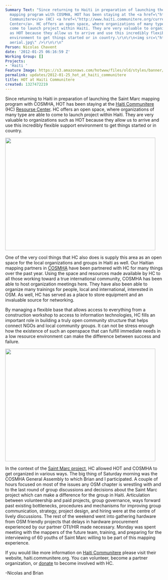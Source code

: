 ```yaml
---
Summary Text: "Since returning to Haiti in preparation of launching the Saint Marc
  mapping program with COSMHA, HOT has been staying at the <a href=\"http://www.haiti.communitere.org/\">Haiti
  Communitere</a> (HC) <a href=\"http://www.haiti.communitere.org/current-projects/resource-center\">Resourse
  Center</a>. HC offers an open space, where organizations of many type are able to
  come to launch project within Haiti. They are very valuable to organizations such
  as HOT because they allow us to arrive and use this incredibly flexible support
  environment to get things started or in country.\r\n\r\n<img src=\"http://hot.openstreetmap.org/sites/default/files/HC
  aerial.jpg\" />\r\n\r\n"
Person: Nicolas Chavent
date: '2012-01-25 06:16:59 Z'
Working Group: []
Projects:
- 'Haiti '
Feature Image: https://s3.amazonaws.com/hotwww/files/old/styles/banner/public/HC+aerial.jpg
permalink: updates/2012-01-25_hot_at_haiti_communitere
title: HOT at Haiti Communitere
created: 1327472219
---
```

<p>Since returning to Haiti in preparation of launching the Saint Marc mapping program with COSMHA, HOT has been staying at the <a href="http://www.haiti.communitere.org/">Haiti Communitere</a> (HC) <a href="http://www.haiti.communitere.org/current-projects/resource-center">Resourse Center</a>. HC offers an open space, where organizations of many type are able to come to launch project within Haiti. They are very valuable to organizations such as HOT because they allow us to arrive and use this incredibly flexible support environment to get things started or in country.</p><p><img class="image-large" src="https://s3.amazonaws.com/hotwww/files/old/styles/large/public/HC%20aerial_0.jpg?itok=U1EIX2I1" alt="" style="width:480px;height:360px"></p><p>One of the very cool things that HC also does is supply this area as an open space for the local organizations and groups in Haiti as well. Our Haitian mapping partners in <a href="http://cosmha.wordpress.com/">COSMHA</a> have been partnered with HC for many things over the past year. Using the space and resources made available by HC to all those working toward a true international community, COSMHA has been able to host organization meetings here. They have also been able to organize many trainings for people, local and international, interested in OSM. As well, HC has served as a place to store equipment and an invaluable source for networking.</p><p>By managing a flexible base that allows access to everything from a construction workshop to access to information technologies, HC fills an important role in building a truly open community structure that helps connect NGOs and local community groups. It can not be stress enough how the existence of such an openspace that can fulfill immediate needs in a low resource environment can make the difference between success and failure.&nbsp;</p><p><img class="image-large" src="https://s3.amazonaws.com/hotwww/files/old/styles/large/public/cosmha%20at%20HC_0.jpg?itok=anSHCCYm" alt="" style="width:480px;height:360px"></p><p>In the context of the <a href="http://hot.openstreetmap.org/updates/2012-01-11_a_return_to_haiti_two_years_on">Saint Marc project</a>, HC allowed HOT and COSMHA to get organized in various ways. The big thing of Saturday morning was the COSMHA General Assembly to which Brian and I participated. A couple of hours focused on most of the issues any OSM chapter is wrestling with and to the last round of group discussions and decisions about the Saint Marc project which can make a difference for the group in Haiti. Articulation between volunteership and paid projects, group governance, ways forward past existing bottlenecks, procedures and mechanisms for improving group communication, strategy, project design, and hiring were at the centre of lively discussions. The rest of the weekend went into gathering hardware from OSM friendly projects that delays in hardware procurement experienced by our partner OTI/HIR made necessary. Monday was spent meeting with the mappers of the future team, training, and preparing for the interviewing of 60 youths of Saint Marc willing to be part of this mapping experience.</p><p>If you would like more information on <a href="http://www.haiti.communitere.org/">Haiti Communitere</a> please visit their website, haiti.communitere.org. You can volunteer, become a <a>partner organization</a>, or <a href="http://www.haiti.communitere.org/donate">donate</a> to become involved with HC.</p><p>-Nicolas and Brian</p>
